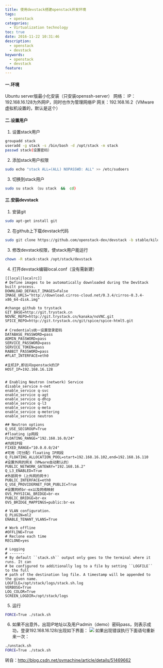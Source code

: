 ```yaml
---
title: 使用devstack搭建openstack开发环境
tags:
  - openstack
categories:
  - Virtualization technology
toc: true
date: 2016-11-22 10:31:46
description: 
  - openstack
  - devstack
keywords:
  - openstack
  - devstack
feature:
---
```


#### 一.环境

Ubuntu server版最小化安装（只安装openssh-server）
网络： 
IP：192.168.16.128为外网IP，同时也作为管理网络IP 
网关：192.168.16.2（VMware虚拟机设置的，默认是这个）

#### 二.设置用户

1. 设置stack用户
``` bash
groupadd stack 
useradd -g stack -s /bin/bash -d /opt/stack -m stack 
passwd stack(设置密码）
```

2. 添加stack用户权限
``` bash
sudo echo "stack ALL=(ALL) NOPASSWD: ALL" >> /etc/sudoers 
```

3. 切换到stack用户
``` bash
sudo su stack （su stack  &&  cd)
```
<!-- more -->
#### 三.安装devstack

1. 安装git
``` bash
sudo apt-get install git
```

2. 在github上下载devstack代码
``` bash
sudo git clone https://github.com/openstack-dev/devstack -b stable/kilo 
```

3. 修改devstack权限，使stack用户能运行
``` bash
chown -R stack:stack /opt/stack/devstack
```

4. 打开devstack编辑local.conf（没有需新建）
```
[[local|localrc]]
# Define images to be automatically downloaded during the DevStack built process.
DOWNLOAD_DEFAULT_IMAGES=False
IMAGE_URLS="http://download.cirros-cloud.net/0.3.4/cirros-0.3.4-x86_64-disk.img"

#change github to trystack
GIT_BASE=http://git.trystack.cn
NOVNC_REPO=http://git.trystack.cn/kanaka/noVNC.git
SPICE_REPO=http://git.trystack.cn/git/spice/spice-html5.git

# Credentials统一设置登录密码
DATABASE_PASSWORD=pass
ADMIN_PASSWORD=pass
SERVICE_PASSWORD=pass
SERVICE_TOKEN=pass
RABBIT_PASSWORD=pass
#FLAT_INTERFACE=eth0

#主机IP,即访问openstack的IP
HOST_IP=192.168.16.128


# Enabling Neutron (network) Service
disable_service n-net
enable_service q-svc
enable_service q-agt
enable_service q-dhcp
enable_service q-l3
enable_service q-meta
enable_service q-metering
enable_service neutron

## Neutron options
Q_USE_SECGROUP=True
#floating ip网段
FLOATING_RANGE="192.168.16.0/24"  
#内网IP段
FIXED_RANGE="10.0.0.0/24"
#可用（可分配）floating IP网段
Q_FLOATING_ALLOCATION_POOL=start=192.168.16.102,end=192.168.16.110
#设置外网的网关（VMware自动默认的）
PUBLIC_NETWORK_GATEWAY="192.168.16.2"
Q_L3_ENABLED=True
#外部网卡（上外网的网卡)
PUBLIC_INTERFACE=eth0
Q_USE_PROVIDERNET_FOR_PUBLIC=True
#设置网桥br-ex以及网络映射
OVS_PHYSICAL_BRIDGE=br-ex
PUBLIC_BRIDGE=br-ex
OVS_BRIDGE_MAPPINGS=public:br-ex

# VLAN configuration.
Q_PLUGIN=ml2
ENABLE_TENANT_VLANS=True

# Work offline
#OFFLINE=True
# Reclone each time
RECLONE=yes

# Logging
# -------
# By default ``stack.sh`` output only goes to the terminal where it runs. It can
# be configured to additionally log to a file by setting ``LOGFILE`` to the full
# path of the destination log file. A timestamp will be appended to the given name.
LOGFILE=/opt/stack/logs/stack.sh.log
VERBOSE=True
LOG_COLOR=True
SCREEN_LOGDIR=/opt/stack/logs
```

5. 运行
``` bash
FORCE=True ./stack.sh
```

6. 如果不出意外，出现IP地址以及用户admin（demo）密码pass，则表示成功，登录192.168.16.128/出现如下界面： 
![](http://img.blog.csdn.net/20160521130153692)
如果出现错误执行下面语句重新来一次：
``` bash
./unstack.sh
FORCE=True ./stack.sh
```

转自：http://blog.csdn.net/svmachine/article/details/51469662